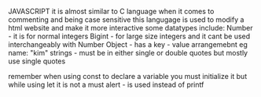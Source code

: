 JAVASCRIPT
it is almost similar to C language when it comes to commenting and being case sensitive
this langugage is used to modify a html website and make it more interactive
some datatypes include: 
Number - it is for normal integers
Bigint - for large size integers and it cant be used interchangeably with Number
Object - has a key - value arrangemebnt eg name: "kim"
strings - must be in either single or double quotes but mostly use single quotes

remember when using const to declare a variable you must initialize it but while using let it is not a must
alert - is used instead of printf
